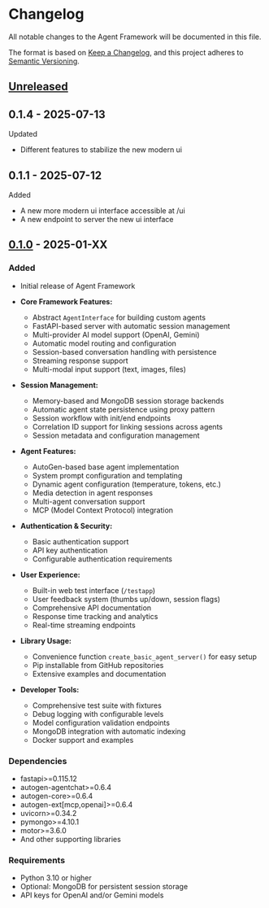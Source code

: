 # Changelog

All notable changes to the Agent Framework will be documented in this file.

The format is based on [Keep a Changelog](https://keepachangelog.com/en/1.0.0/),
and this project adheres to [Semantic Versioning](https://semver.org/spec/v2.0.0.html).

## [Unreleased][Unreleased]

## 0.1.4 - 2025-07-13

Updated

* Different features to stabilize the new modern ui

## 0.1.1 - 2025-07-12

Added

* A new more modern ui interface accessible at /ui
* A new endpoint to server the new ui interface

## [0.1.0][0.1.0] - 2025-01-XX

### Added

- Initial release of Agent Framework
- **Core Framework Features:**

  - Abstract `AgentInterface` for building custom agents
  - FastAPI-based server with automatic session management
  - Multi-provider AI model support (OpenAI, Gemini)
  - Automatic model routing and configuration
  - Session-based conversation handling with persistence
  - Streaming response support
  - Multi-modal input support (text, images, files)
- **Session Management:**

  - Memory-based and MongoDB session storage backends
  - Automatic agent state persistence using proxy pattern
  - Session workflow with init/end endpoints
  - Correlation ID support for linking sessions across agents
  - Session metadata and configuration management
- **Agent Features:**

  - AutoGen-based base agent implementation
  - System prompt configuration and templating
  - Dynamic agent configuration (temperature, tokens, etc.)
  - Media detection in agent responses
  - Multi-agent conversation support
  - MCP (Model Context Protocol) integration
- **Authentication & Security:**

  - Basic authentication support
  - API key authentication
  - Configurable authentication requirements
- **User Experience:**

  - Built-in web test interface (`/testapp`)
  - User feedback system (thumbs up/down, session flags)
  - Comprehensive API documentation
  - Response time tracking and analytics
  - Real-time streaming endpoints
- **Library Usage:**

  - Convenience function `create_basic_agent_server()` for easy setup
  - Pip installable from GitHub repositories
  - Extensive examples and documentation
- **Developer Tools:**

  - Comprehensive test suite with fixtures
  - Debug logging with configurable levels
  - Model configuration validation endpoints
  - MongoDB integration with automatic indexing
  - Docker support and examples

### Dependencies

- fastapi>=0.115.12
- autogen-agentchat>=0.6.4
- autogen-core>=0.6.4
- autogen-ext[mcp,openai]>=0.6.4
- uvicorn>=0.34.2
- pymongo>=4.10.1
- motor>=3.6.0
- And other supporting libraries

### Requirements

- Python 3.10 or higher
- Optional: MongoDB for persistent session storage
- API keys for OpenAI and/or Gemini models

[Unreleased]: https://github.com/Cinco-AI/AgentFramework/compare/v0.1.0...HEAD
[0.1.0]: https://github.com/Cinco-AI/AgentFramework/releases/tag/v0.1.0
